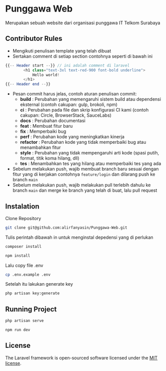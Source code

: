 # Punggawa Web
Merupakan sebuah website dari organisasi punggawa IT Telkom Surabaya

## Contributor Rules
- Mengikuti penulisan template yang telah dibuat
- Sertakan comment di setiap section contohnya seperti di bawah ini
```php
{{-- Header start --}} // ini adalah comment di laravel
        <h1 class="text-3xl text-red-900 font-bold underline">
            Hello world!
        </h1>
{{-- Header end --}}
```
- Pesan commit harus jelas, contoh aturan penulisan commit:
  * **build** : Perubahan yang memengaruhi sistem build atau dependensi eksternal (contoh cakupan: gulp, brokoli, npm)
  * **ci** : Perubahan pada file dan skrip konfigurasi CI kami (contoh cakupan: Circle, BrowserStack, SauceLabs)
  * **docs** : Perubahan documentasi
  * **feat** : Membuat fitur baru
  * **fix** : Memperbaiki bug
  * **perf** : Perubahan kode yang meningkatkan kinerja
  * **refactor** : Perubahan kode yang tidak memperbaiki bug atau menambahkan fitur
  * **style** : Perubahan yang tidak mempengaruhi arti kode (spasi putih, format, titik koma hilang, dll)
  * **tes** : Menambahkan tes yang hilang atau memperbaiki tes yang ada
- Sebelum melakukan push, wajib membuat branch baru sesuai dengan fitur yang di kerjakan contohnya `feature/login` dan dilarang push ke branch `main`
- Sebelum melakukan push, wajib melakukan pull terlebih dahulu ke branch `main` dan merge ke branch yang telah di buat, lalu pull request


## Instalation
Clone Repository
```sh
git clone git@github.com:alirfanyasin/Punggawa-Web.git
```
Tulis perintah dibawah in untuk menginstal depedensi yang di perlukan 
```sh
composer install

npm install
```

Lalu copy file .env 
```sh
cp .env.example .env
```

Setelah itu lakukan generate key
```sh
php artisan key:generate
```

## Running Project
```sh
php artisan serve    

npm run dev
```


## License

The Laravel framework is open-sourced software licensed under the [MIT license](https://opensource.org/licenses/MIT).
